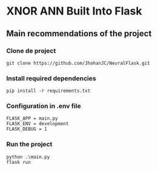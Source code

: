 # XNOR ANN Built Into Flask

## Main recommendations of the project

### Clone de project

```
git clone https://github.com/JhohanJC/NeuralFlask.git
```

### Install required dependencies

```
pip install -r requirements.txt
```

### Configuration in .env file

```
FLASK_APP = main.py
FLASK_ENV = development
FLASK_DEBUG = 1
```

### Run the project

```
python .\main.py
flask run
```

